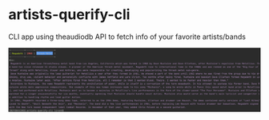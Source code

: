 # artists-querify-cli

CLI app using theaudiodb API to fetch info of your favorite artists/bands

<img  src="https://github.com/LironHazan/artists-querify-cli/blob/master/artists-q.png">

